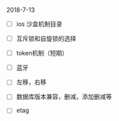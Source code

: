2018-7-13
* [ ] ios 沙盒机制目录
* [ ] 互斥锁和自旋锁的选择
* [ ] token机制（短期）
* [ ] 蓝牙
* [ ] 左移，右移
* [ ] 数据库版本兼容，删减，添加删减等
* [ ] etag





